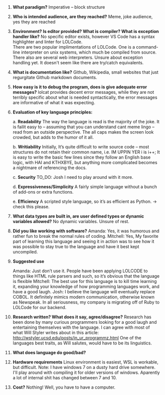 1.	__What paradigm?__
    Imperative – block structure

2.	__Who is intended audience, are they reached?__
    Meme, joke audience, yes they are reached

3.	__Environment? Is editor provided? What is compiler? What is exception handler like?__
    No specific editor exists, however VS Code has a syntax highlighter and linter for LOLCode.  
	There are two popular implimentations of LOLCode.  One is a command-line interpreter on unix systems, which much be compiled from source.  There also are several web interpreters.  Unsure about exception handling yet.  It doesn't seem like there are try/catch equivalents.  

4.	__What is documentation like?__
Github, Wikipedia, small websites that just regurgitate Github markdown documents.

5.	__How easy is it to debug the program, does is give adequate error messages?__
	lolcat provides decent error messages, while they are not terribly specific about what is needed syntactically, the error messages are informative of what it was expecting.

6.	__Evaluation of key language principles:__

    a.	__Readability__
    The way the language is read is the majority of the joke. It is failit easy to – assuming that you can understand cant meme lingo – read from an outside perspective. The all caps makes the screen look crowded, but adds to the humor of it all.

    b.	__Writiability__
    Initially, It’s quite difficult to write source code – most structures do not retain their common name, i.e. IM UPPIN YER i is i++; It is easy to write the basic few lines since they follow an English base logic, with HAI and KTHXBYE, but anything more complicated becomes a nightmare of referencing the docs.

    c.	__Security__
    TO_DO: Josh
    I need to play around with it more.  

    d.	__Expressiveness/Simplicity__
    A fairly simple language without a bunch of add-ons or extra functions.

    e.	__Efficiency__
    A scripted style language, so it’s as efficient as Python. -> check this please.


7.	__What data types are built in, are user defined types or dynamic variables allowed?__
No dynamic variables. Unsure of rest.

8.	__Did you like working with software?__
Amanda: Yes, it was humorous and rather fun to break the normal rules of coding.
Mitchell: Yes, My favorite part of learning this language and seeing it in action was to see how it was possible to stay true to the language and have it best kept uncompiled. 
9.	__Suggested use__

    Amanda: Just don’t use it. People have been applying LOLCODE to things like HTML rule parsers and such, so it’s obvious that the language is flexible
    Mitchell: The best use for this language is to kill time learning it, expanding your knowledge of how programming languages work, and have a good laugh.
    Josh: I believe the language will eventually replace COBOL.  It definitely mimics modern communication, otherwise known as Newspeak.  In all seriousness, my company is migrating off of Ruby to LOLCode for our backend.  
10.	__Research written? What does it say, agree/disagree?__
	Research has been done by many curious programmers looking for a good laugh and entertaining themselves with the language. I can agree with most of what Will Styler writes about in this article: http://wstyler.ucsd.edu/posts/in_ur_programmz.html One of the languages best traits, as Will salutes, would have to be its linguistics.

11.	__What does language do good/bad?__

12.	__Hardware requirements__
Linux environment is easiest, WSL is workable, but difficult.
Note: I have windows 7 on a dusty hard drive somewhere.  I'll play around with compiling it for older versions of windows.  Aparently a lot of internal shit has changed between 7 and 10.  
13.	__Cost?__
Nothing! Well, you have to have a computer.
